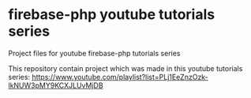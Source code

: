 # firebase-php youtube tutorials series
Project files for youtube firebase-php tutorials series


This repository contain project which was made in this youtube tutorials series: https://www.youtube.com/playlist?list=PLj1EeZnzOzk-lkNUW3pMY9KCXJLUvMjDB

